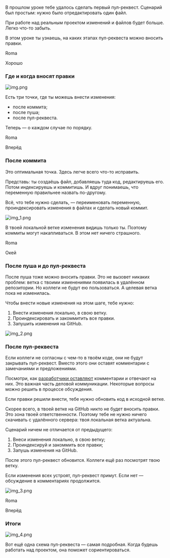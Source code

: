 В прошлом уроке тебе удалось сделать первый пул-реквест. Сценарий был простым: нужно было отредактировать один файл.

При работе над реальным проектом изменений и файлов будет больше. Легко что-то забыть.

В этом уроке ты узнаешь, на каких этапах пул-реквеста можно вносить правки.

Roma

Хорошо

### Где и когда вносят правки

![img.png](img%2Fimg.png)

Есть три точки, где ты можешь внести изменения:

- после коммита;
- после пуша;
- после пул-реквеста.

Теперь — о каждом случае по порядку.

Roma

Вперёд

### После коммита

Это оптимальная точка. Здесь легче всего что-то исправить.

Представь: ты создаёшь файл, добавляешь туда код, редактируешь его. Потом индексируешь и коммитишь. И вдруг понимаешь, что переменную правильнее назвать по-другому.

Всё, что тебе нужно сделать, — переименовать переменную, проиндексировать изменения в файлах и сделать новый коммит.

![img_1.png](img%2Fimg_1.png)

В твоей локальной ветке изменения видишь только ты. Поэтому коммиты могут накапливаться. В этом нет ничего страшного.

Roma

Окей

### После пуша и до пул-реквеста

После пуша тоже можно вносить правки. Это не вызовет никаких проблем: ветка с твоими изменениями появилась в удалённом репозитории. Но коллеги не будут ею пользоваться. А целевая ветка пока не изменилась.

Чтобы внести новые изменения на этом шаге, тебе нужно:

1. Внести изменения локально, в свою ветку.
2. Проиндексировать и закоммитить все правки.
3. Запушить изменения на GitHub.

![img_2.png](img%2Fimg_2.png)

### После пул-реквеста

Если коллеги не согласны с чем-то в твоём коде, они не будут закрывать пул-реквест. Вместо этого они оставят комментарии с замечаниями и предложениями.

Посмотри, как [разработчики оставляют](https://github.com/yandex/ym-helpers/pull/14) комментарии и отвечают на них. Это важная часть деловой коммуникации. Некоторые вопросы можно решить в процессе обсуждения.

Если правки решили внести, тебе нужно обновить код в исходной ветке.

Скорее всего, в твоей ветке на GitHub никто не будет вносить правки. Это зона твоей ответственности. Поэтому тебе не нужно ничего скачивать с удалённого сервера: твоя локальная ветка актуальна.

Сценарий ничем не отличается от предыдущего:

1. Внеси изменения локально, в свою ветку;
2. Проиндексируй и закоммить все правки;
3. Запушь изменения на GitHub.

После этого пул-реквест обновится. Коллеги ещё раз посмотрят твою ветку.

Если изменения всех устроят, пул-реквест примут. Если нет — обсуждение в комментариях продолжится.

![img_3.png](img%2Fimg_3.png)

Roma

Вперёд

### Итоги

![img_4.png](img%2Fimg_4.png)

Вот ещё одна схема пул-реквеста — самая подробная. Когда будешь работать над проектом, она поможет сориентироваться.